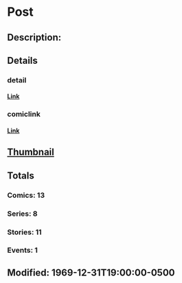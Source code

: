 # Post
## Description: 
## Details
### detail
#### [Link](http://marvel.com/characters/1778/post?utm_campaign=apiRef&utm_source=225578a89fc76f3d20fbffda5d17a88d)
### comiclink
#### [Link](http://marvel.com/comics/characters/1009501/post?utm_campaign=apiRef&utm_source=225578a89fc76f3d20fbffda5d17a88d)
## [Thumbnail](http://i.annihil.us/u/prod/marvel/i/mg/b/40/image_not_available.jpg)
## Totals
### Comics: 13
### Series: 8
### Stories: 11
### Events: 1
## Modified: 1969-12-31T19:00:00-0500